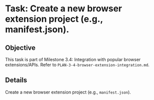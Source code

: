 # Task: Create a new browser extension project (e.g., manifest.json).

## Objective
This task is part of Milestone 3.4: Integration with popular browser extensions/APIs. Refer to `PLAN-3-4-browser-extension-integration.md`.

## Details
Create a new browser extension project (e.g., `manifest.json`).
